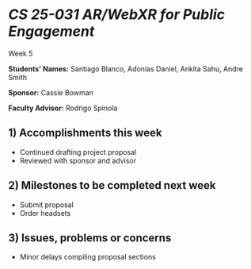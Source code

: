 # *CS 25-031 AR/WebXR for Public Engagement*

Week 5

**Students' Names:**
Santiago Blanco, 
Adonias Daniel, 
Ankita Sahu, 
Andre Smith 

**Sponsor:**
Cassie Bowman

**Faculty Advisor:**
Rodrigo Spinola

## 1) Accomplishments this week ##
   - Continued drafting project proposal
   - Reviewed with sponsor and advisor


## 2) Milestones to be completed next week ##
   - Submit proposal
   - Order headsets

## 3) Issues, problems or concerns ##
   - Minor delays compiling proposal sections
